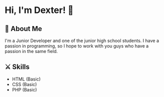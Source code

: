 # Hi, I'm Dexter! 👋


## 📜 About Me
I'm a Junior Developer and one of the junior high school students. I have a passion in programming, so I hope to work with you guys who have a passion in the same field.


## ⚔ Skills
- HTML (Basic)
- CSS (Basic)
- PHP (Basic)

<!---
Dexter-IDN/Dexter-IDN is a ✨ special ✨ repository because its `README.md` (this file) appears on your GitHub profile.
You can click the Preview link to take a look at your changes.
--->
